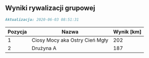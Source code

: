 ## Wyniki rywalizacji grupowej

```markdown
Aktualizacja: 2020-06-03 08:51:31
```

Pozycja | Nazwa | Wynik [km] |
------------ | -------------  | -------------
 1 |Ciosy Mocy aka Ostry Cień Mgły | 202 
 2 |Drużyna A | 187